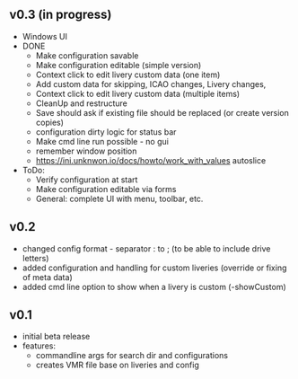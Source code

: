 ## v0.3 (in progress)
- Windows UI
- DONE  
  - Make configuration savable
  - Make configuration editable (simple version)
  - Context click to edit livery custom data (one item)
  - Add custom data for skipping, ICAO changes, Livery changes, 
  - Context click to edit livery custom data (multiple items)
  - CleanUp and restructure 
  - Save should ask if existing file should be replaced (or create version copies)
  - configuration dirty logic for status bar
  - Make cmd line run possible - no gui
  - remember window position
  - https://ini.unknwon.io/docs/howto/work_with_values autoslice
- ToDo:
  - Verify configuration at start
  - Make configuration editable via forms
  - General: complete UI with menu, toolbar, etc.
    
## v0.2
- changed config format - separator : to ; (to be able to include drive letters)
- added configuration and handling for custom liveries (override or fixing of meta data)
- added cmd line option to show when a livery is custom (-showCustom)

## v0.1
- initial beta release
- features:
    - commandline args for search dir and configurations
    - creates VMR file base on liveries and config
